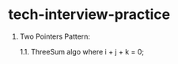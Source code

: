 # tech-interview-practice
 
1. Two Pointers Pattern:
    
   1.1. ThreeSum algo where i + j + k = 0;
